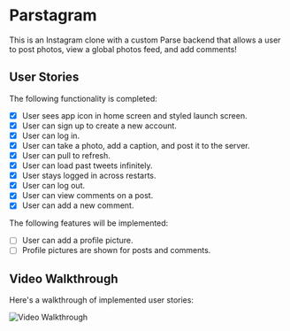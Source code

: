 # Parstagram 

This is an Instagram clone with a custom Parse backend that allows a user to post photos, view a global photos feed, and add comments!


## User Stories

The following functionality is completed:

- [x] User sees app icon in home screen and styled launch screen. 
- [x] User can sign up to create a new account. 
- [x] User can log in. 
- [x] User can take a photo, add a caption, and post it to the server. 
- [x] User can pull to refresh. 
- [x] User can load past tweets infinitely. 
- [x] User stays logged in across restarts. 
- [x] User can log out.
- [x] User can view comments on a post. 
- [x] User can add a new comment. 

The following features will be implemented:

- [ ] User can add a profile picture. 
- [ ] Profile pictures are shown for posts and comments. 

## Video Walkthrough

Here's a walkthrough of implemented user stories:

<img src='https://imagizer.imageshack.com/img922/1493/RbpPxX.gif' title='Video Walkthrough' width='' alt='Video Walkthrough' />

